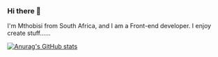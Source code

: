 ### Hi there 👋

I'm Mthobisi from South Africa, and I am a Front-end developer.
I enjoy create stuff......

[![Anurag's GitHub stats](https://github-readme-stats.vercel.app/api?username=Mthobisi-za)](https://github.com/anuraghazra/github-readme-stats)
